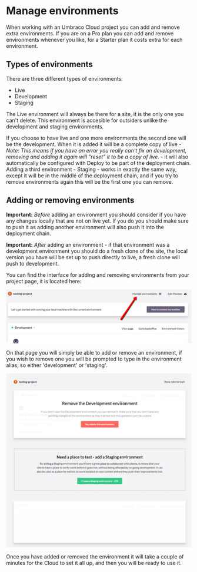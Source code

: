 # Manage environments

When working with an Umbraco Cloud project you can add and remove extra environments. If you are on a Pro plan you can add and remove environments whenever you like, for a Starter plan it costs extra for each environment.

## Types of environments

There are three different types of environments:
- Live
- Development
- Staging

The Live environment will always be there for a site, it is the only one you can't delete. This environment is accesible for outsiders unlike the development and staging environments.

If you choose to have live and one more environments the second one will be the development. When it is added it will be a complete copy of live - *Note: This means if you have an error you really can't fix on development, removing and adding it again will "reset" it to be a copy of live*. - it will also automatically be configured with Deploy to be part of the deployment chain.
Adding a third environment - Staging - works in exactly the same way, except it will be in the middle of the deployment chain, and if you try to remove environments again this will be the first one you can remove.

## Adding or removing environments

__Important:__ *Before* adding an environment you should consider if you have any changes locally that are not on live yet. If you do you should make sure to push it as adding another environment will also push it into the deployment chain.

__Important:__ *After* adding an environment - if that environment was a development environment you should do a fresh clone of the site, the local version you have will be set up to push directly to live, a fresh clone will push to development.

You can find the interface for adding and removing environments from your project page, it is located here:

![Adding and environments](images/Manage-environments.png)

On that page you will simply be able to add or remove an environment, if you wish to remove one you will be prompted to type in the environment alias, so either 'development' or 'staging'.

![Environment overview](images/Environments.png)

Once you have added or removed the environment it will take a couple of minutes for the Cloud to set it all up, and then you will be ready to use it.